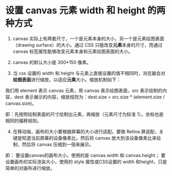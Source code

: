 # 设置 canvas 元素 width 和 height 的两种方式

1. canvas 实际上有两套尺寸，一个是元素本身的大小，另一个是元素绘图表面（drawing surface）的大小。通过 CSS 只能改变**元素**本身的尺寸，而通过 canvas 标签属性能够改变元素本身和元素绘图表面的大小。

2. canvas 的默认大小是 300\*150 像素。

3. 当 css 设置的 width 和 height 与元素上直接设置的值不相同时，浏览器会对**绘图表面**进行缩放，以适应**元素**大小。缩放机制如下：

我们用 element 表示 canvas 元素，用 canvas 表示绘图表面，src 表示绘制的内容，dest 表示展示的内容，缩放规则为：dest.size = src.size \* (element.size / canvas.size)。

即：先按照绘制表面的尺寸绘制出元素，再缩放（元素尺寸为标准 1）。坐标也是相同的偏移规则。

4. 在移动端，画布的大小要根据屏幕的大小进行适配。要做 Retina 屏适配，关键是知道当前屏幕的设备像素比，然后将 canvas 放大到该设备像素比来绘制，然后将 canvas 压缩到一倍来展示。

即：
要设置canvas的画布大小，使用的是 canvas.width 和 canvas.height；
要设置画布的实际渲染大小，使用的 style 属性或CSS设置的 width 和height，只是简单的对画布进行缩放。